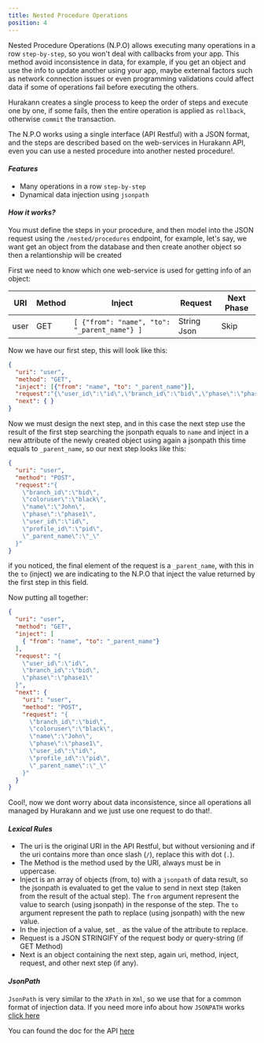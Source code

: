 ```yaml
---
title: Nested Procedure Operations
position: 4
---
```


Nested Procedure Operations (N.P.O) allows executing many operations in a row `step-by-step`, so you won't deal with callbacks from your app. This method avoid inconsistence in data, for example, if you get an object and use the info to update another using your app, maybe external factors such as network connection issues or even programming validations could affect data if some of operations fail before executing the others. 

Hurakann creates a single process to keep the order of steps and execute one by one, if some fails, then the entire operation is applied as `rollback`, otherwise `commit` the transaction.

The N.P.O works using a single interface (API Restful) with a JSON format, and the steps are described based on the web-services in Hurakann API, even you can use a nested procedure into another nested procedure!.

#### **_Features_**

* Many operations in a row `step-by-step`
* Dynamical data injection using `jsonpath`

#### **_How it works?_**

You must define the steps in your procedure, and then model into the JSON request using the `/nested/procedures` endpoint, for example, let's say, we want get an object from the database and then create another object so then a relantionship will be created

First we need to know which one web-service is used for getting info of an object:

| URI | Method | Inject | Request | Next Phase |
|-----|--------|--------|---------|------------|
| user | GET | ```[ {"from": "name", "to": "_parent_name"} ]``` | String Json | Skip |

Now we have our first step, this will look like this:

```json
{
  "uri": "user",
  "method": "GET",
  "inject": [{"from": "name", "to": "_parent_name"}],
  "request":"{\"user_id\":\"id\",\"branch_id\":\"bid\",\"phase\":\"phase1\"}",
  "next": { }
}
```

Now we must design the next step, and in this case the next step use the result of the first step searching the jsonpath equals to `name` and inject in a new attribute of the newly created object using again a jsonpath this time equals to `_parent_name`, so our next step looks like this:

```json
{
  "uri": "user",
  "method": "POST",
  "request":"{
    \"branch_id\":\"bid\",
    \"coloruser\":\"black\",
    \"name\":\"John\",
    \"phase\":\"phase1\",
    \"user_id\":\"id\",
    \"profile_id\":\"pid\",
    \"_parent_name\":\"_\"
  }" 
}
```

if you noticed, the final element of the request is a `_parent_name`, with this in the `to` (inject) we are indicating to the N.P.O that inject the value returned by the first step in this field.

Now putting all together:

```json
{
  "uri": "user",
  "method": "GET",
  "inject": [
    { "from": "name", "to": "_parent_name"}
  ],
  "request": "{
    \"user_id\":\"id\",
    \"branch_id\":\"bid\",
    \"phase\":\"phase1\"
  }",
  "next": {
    "uri": "user",
    "method": "POST",
    "request": "{
      \"branch_id\":\"bid\",
      \"coloruser\":\"black\",
      \"name\":\"John\",
      \"phase\":\"phase1\",
      \"user_id\":\"id\",
      \"profile_id\":\"pid\",
      \"_parent_name\":\"_\"
    }"
  }
}
```

Cool!, now we dont worry about data inconsistence, since all operations all managed by Hurakann and we just use one request to do that!.

#### **_Lexical Rules_**

* The uri is the original URI in the API Restful, but without versioning and if the uri contains more than once slash (`/`), replace this with dot (`.`).
* The Method is the method used by the URI, always must be in uppercase.
* Inject is an array of objects (from, to) with a `jsonpath` of data result, so the jsonpath is evaluated to get the value to send in next step (taken from the result of the actual step). The `from` argument represent the value to search (using jsonpath) in the response of the step. The `to` argument represent the path to replace (using jsonpath) with the new value.
* In the injection of a value, set `_` as the value of the attribute to replace.
* Request is a JSON STRINGIFY of the request body or query-string (if GET Method)
* Next is an object containing the next step, again uri, method, inject, request, and other next step (if any).

#### **_JsonPath_**

`JsonPath` is very similar to the `XPath` in `Xml`, so we use that for a common format of injection data.
If you need more info about how `JSONPATH` works [click here](http://goessner.net/articles/JsonPath/)

You can found the doc for the API [here](http://docs.hoverapi.apiary.io/#reference/nestedprocedures)     


